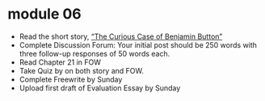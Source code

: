 # module 06

- Read the short story, [“The Curious Case of Benjamin Button”](the-curious-case-of-benjamin-button.pdf)
- Complete Discussion Forum: Your initial post should be 250 words with three
	follow-up responses of 50 words each.
- Read Chapter 21 in FOW
- Take Quiz by on both story and FOW.
- Complete Freewrite by Sunday
- Upload first draft of Evaluation Essay by Sunday
